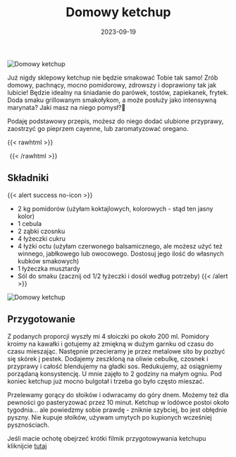 ﻿---
title: "Domowy ketchup"
date: 2023-09-19
categories:
- inne
tags:
- pomidory
- przetwory
- ketchup
thumbnailImagePosition: "top"
---
![Domowy ketchup](/img/Domowy-ketchup/20230913_130522.jpg)

Już nigdy sklepowy ketchup nie będzie smakować Tobie tak samo! Zrób domowy, pachnący, mocno pomidorowy, zdrowszy i doprawiony tak jak lubicie! Będzie idealny na śniadanie do parówek, tostów, zapiekanek, frytek. Doda smaku grillowanym smakołykom, a może posłuży jako intensywną marynata? Jaki masz na niego pomysł?🤔

Podaję podstawowy przepis, możesz do niego dodać ulubione przyprawy, zaostrzyć go pieprzem cayenne, lub zaromatyzować oregano.

<!--more-->

{{< rawhtml >}}
<div id="ceneoaffcontainer628397"></div><a id="ceneoaff-logo" title="Ceneo.pl" href="https://www.ceneo.pl/#pid=26977&crid=628397&cid=46110" rel="nofollow"><img style="border:0;width:1px;height:1px;" src="//image.ceneostatic.pl/data/custom_images/4917/custom_image.png" alt="Ceneo.pl" /></a><script type="text/javascript" charset="utf-8">	if (typeof CeneoAPOptions == "undefined" || CeneoAPOptions == null)	{	var CeneoAPOptions = new Array(); 	stamp = parseInt(new Date().getTime()/86400, 10);	var script = document.createElement("script");	script.setAttribute("type", "text/javascript");	script.setAttribute("src", "//partnerzyapi.ceneo.pl/External/ap.js?"+stamp);	script.setAttribute("charset", "utf-8");	var head = document.getElementsByTagName("head")[0];	head.appendChild(script);	}	CeneoAPOptions[CeneoAPOptions.length] =	{		ad_creation: 628397,		ad_channel: 46110,		ad_partner: 26977,		ad_type: 1,		ad_content: '566,3319,1773',		ad_format: 1,		ad_newpage: true,		ad_basket: false,		ad_container: 'ceneoaffcontainer628397',		ad_formatTypeId: 1,		ad_contextual: false, 		ad_recommended: false, 		ad_showRank: false 	};</script>
{{< /rawhtml >}}

## Składniki
{{< alert success no-icon >}}
- 2 kg pomidorów (użyłam koktajlowych, kolorowych - stąd ten jasny kolor)
- 1 cebula
- 2 ząbki czosnku
- 4 łyżeczki cukru
- 4 łyżki octu (użyłam czerwonego balsamicznego, ale możesz użyć też winnego, jabłkowego lub owocowego. Dostosuj jego ilość do własnych kubków smakowych)
- 1 łyżeczka musztardy
- Sól do smaku (zacznij od 1/2 łyżeczki i dosól według potrzeby)
{{< /alert >}}

![Domowy ketchup](/img/Domowy-ketchup/Domowy-ketchup-1.jpg)
## Przygotowanie

Z podanych proporcji wyszły mi 4 słoiczki po około 200 ml.
Pomidory kroimy na kawałki i gotujemy aż zmiękną w dużym garnku od czasu do czasu mieszając. Następnie przecieramy je przez metalowe sito by pozbyć się skórek j pestek. Dodajemy zeszkloną na oliwie cebulkę, czosnek i przyprawy i całość blendujemy na gładki sos. Redukujemy, aż osiągniemy porządaną konsystencję. U mnie zajęło to 2 godziny na małym ogniu. Pod koniec ketchup już mocno bulgotał i trzeba go było często mieszać.

Przelewamy gorący do słoików i odwracamy do góry dnem. Możemy też dla pewności go pasteryzować przez 10 minut. Ketchup w lodówce postoi około tygodnia... ale powiedzmy sobie prawdę - zniknie szybciej, bo jest obłędnie pyszny.
Nie kupuje słoików, używam umytych po kupionych wcześniej pysznościach.

Jeśli macie ochotę obejrzeć krótki filmik  przygotowywania ketchupu kliknijcie [tutaj](https://www.instagram.com/reel/Cw4oWeeseuD/?utm_source=ig_web_copy_link&igshid=MzRlODBiNWFlZA==)
